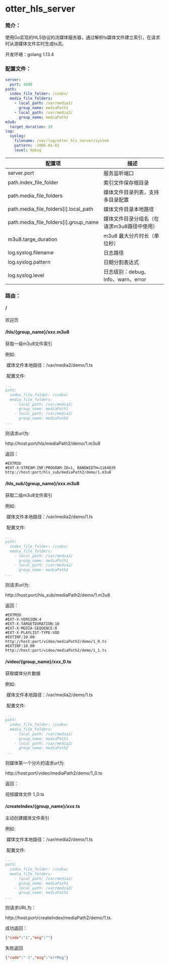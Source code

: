 # otter_hls_server
### 简介：

使用Go实现的HLS协议的流媒体服务器，通过解析ts媒体文件建立索引，在请求时从源媒体文件实时生成ts流。

开发环境：golang 1.13.4 



### 配置文件：

```yaml
server:
  port: 4000
path:
  index_file_folder: /index/
  media_file_folders:
    - local_path: /var/media1/
      group_name: mediaPath1
    - local_path: /var/media2/
      group_name: mediaPath2
m3u8:
  target_duration: 10
log:
  syslog:
    filename: /var/log/otter_hls_server/system
    pattern: -2006-01-02
    level: debug
```

| 配置项                                | 描述                                       |
| ------------------------------------- | ------------------------------------------ |
| server.port                           | 服务监听端口                               |
| path.index_file_folder                | 索引文件保存根目录                         |
| path.media_file_folders               | 媒体文件目录列表，支持多目录配置           |
| path.media_file_folders[i].local_path | 媒体文件目录本地路径                       |
| path.media_file_folders[i].group_name | 媒体文件目录分组名（在请求m3u8路径中使用） |
| m3u8.targe_duration                   | m3u8 最大分片时长（单位秒）                |
| log.syslog.filename                   | 日志路径                                   |
| log.syslog.pattern                    | 日期分割表达式                             |
| log.syslog.level                      | 日志级别：debug、info、warn、error         |

### 路由：

#### /

欢迎页



#### /hls/{group_name}/xxx.m3u8

获取一级m3u8文件索引

例如:

​	媒体文件本地路径：/var/media2/demo/1.ts

​	配置文件:

```yaml
...
path:
  index_file_folder: /index/
  media_file_folders:
    - local_path: /var/media1/
      group_name: mediaPath1
    - local_path: /var/media2/
      group_name: mediaPath2
... 
```

则请求url为:

http://host:port/hls/mediaPath2/demo/1.m3u8

返回：

```m3u8
#EXTM3U
#EXT-X-STREAM-INF:PROGRAM-ID=1, BANDWIDTH=1164839
http://host:port/hls_sub/mediaPath2/demo/1.m3u8
```



#### /hls_sub/{group_name}/xxx.m3u8

获取二级m3u8文件索引

例如:

​	媒体文件本地路径：/var/media2/demo/1.ts

​	配置文件:

```yaml
...
path:
  index_file_folder: /index/
  media_file_folders:
    - local_path: /var/media1/
      group_name: mediaPath1
    - local_path: /var/media2/
      group_name: mediaPath2
... 
```

则请求url为:

http://host:port/hls_sub/mediaPath2/demo/1.m3u8

返回：

```
#EXTM3U
#EXT-X-VERSION:4 
#EXT-X-TARGETDURATION:10
#EXT-X-MEDIA-SEQUENCE:0
#EXT-X-PLAYLIST-TYPE:VOD
#EXTINF:10.00
http://host:port/video/mediaPath2/demo/1_0.ts
#EXTINF:10.00
http://host:port/video/mediaPath2/demo/1_1.ts
```



#### /video/{group_name}/xxx_0.ts

获取媒体分片数据

例如:

​	媒体文件本地路径：/var/media2/demo/1.ts

​	配置文件:

```yaml
...
path:
  index_file_folder: /index/
  media_file_folders:
    - local_path: /var/media1/
      group_name: mediaPath1
    - local_path: /var/media2/
      group_name: mediaPath2
... 
```

则媒体第一个分片的请求url为:

http://host:port/video/mediaPath2/demo/1_0.ts

返回：

视频媒体文件 1_0.ts



#### /createIndex/{group_name}/xxx.ts

主动创建媒体文件索引

例如:

​	媒体文件本地路径：/var/media2/demo/1.ts

​	配置文件:

```yaml
...
path:
  index_file_folder: /index/
  media_file_folders:
    - local_path: /var/media1/
      group_name: mediaPath1
    - local_path: /var/media2/
      group_name: mediaPath2
... 
```

则请求URL为：

http://host:port/createIndex/mediaPath2/demo/1.ts

成功返回：

```json
{"code":"1","msg":""}
```

失败返回

```json
{"code":"-1","msg":"errMsg"}
```

